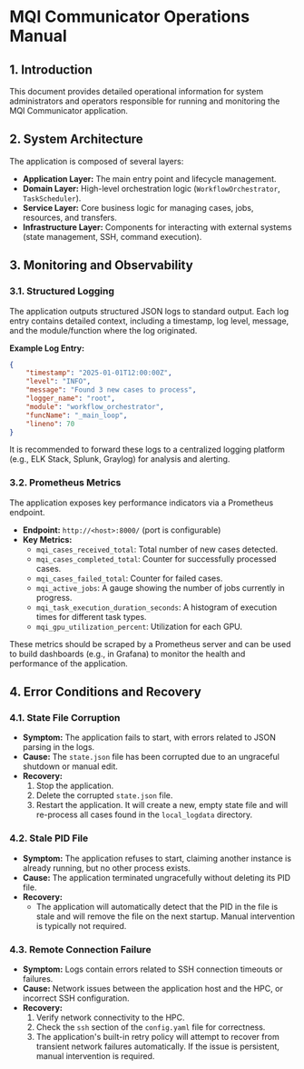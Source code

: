# MQI Communicator Operations Manual

## 1. Introduction

This document provides detailed operational information for system administrators and operators responsible for running and monitoring the MQI Communicator application.

## 2. System Architecture

The application is composed of several layers:

-   **Application Layer:** The main entry point and lifecycle management.
-   **Domain Layer:** High-level orchestration logic (`WorkflowOrchestrator`, `TaskScheduler`).
-   **Service Layer:** Core business logic for managing cases, jobs, resources, and transfers.
-   **Infrastructure Layer:** Components for interacting with external systems (state management, SSH, command execution).

## 3. Monitoring and Observability

### 3.1. Structured Logging

The application outputs structured JSON logs to standard output. Each log entry contains detailed context, including a timestamp, log level, message, and the module/function where the log originated.

**Example Log Entry:**
```json
{
    "timestamp": "2025-01-01T12:00:00Z",
    "level": "INFO",
    "message": "Found 3 new cases to process",
    "logger_name": "root",
    "module": "workflow_orchestrator",
    "funcName": "_main_loop",
    "lineno": 70
}
```

It is recommended to forward these logs to a centralized logging platform (e.g., ELK Stack, Splunk, Graylog) for analysis and alerting.

### 3.2. Prometheus Metrics

The application exposes key performance indicators via a Prometheus endpoint.

-   **Endpoint:** `http://<host>:8000/` (port is configurable)
-   **Key Metrics:**
    -   `mqi_cases_received_total`: Total number of new cases detected.
    -   `mqi_cases_completed_total`: Counter for successfully processed cases.
    -   `mqi_cases_failed_total`: Counter for failed cases.
    -   `mqi_active_jobs`: A gauge showing the number of jobs currently in progress.
    -   `mqi_task_execution_duration_seconds`: A histogram of execution times for different task types.
    -   `mqi_gpu_utilization_percent`: Utilization for each GPU.

These metrics should be scraped by a Prometheus server and can be used to build dashboards (e.g., in Grafana) to monitor the health and performance of the application.

## 4. Error Conditions and Recovery

### 4.1. State File Corruption

-   **Symptom:** The application fails to start, with errors related to JSON parsing in the logs.
-   **Cause:** The `state.json` file has been corrupted due to an ungraceful shutdown or manual edit.
-   **Recovery:**
    1.  Stop the application.
    2.  Delete the corrupted `state.json` file.
    3.  Restart the application. It will create a new, empty state file and will re-process all cases found in the `local_logdata` directory.

### 4.2. Stale PID File

-   **Symptom:** The application refuses to start, claiming another instance is already running, but no other process exists.
-   **Cause:** The application terminated ungracefully without deleting its PID file.
-   **Recovery:**
    -   The application will automatically detect that the PID in the file is stale and will remove the file on the next startup. Manual intervention is typically not required.

### 4.3. Remote Connection Failure

-   **Symptom:** Logs contain errors related to SSH connection timeouts or failures.
-   **Cause:** Network issues between the application host and the HPC, or incorrect SSH configuration.
-   **Recovery:**
    1.  Verify network connectivity to the HPC.
    2.  Check the `ssh` section of the `config.yaml` file for correctness.
    3.  The application's built-in retry policy will attempt to recover from transient network failures automatically. If the issue is persistent, manual intervention is required.
